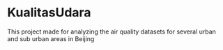 # KualitasUdara
This project made for analyzing the air quality datasets for several urban and sub urban areas in Beijing
